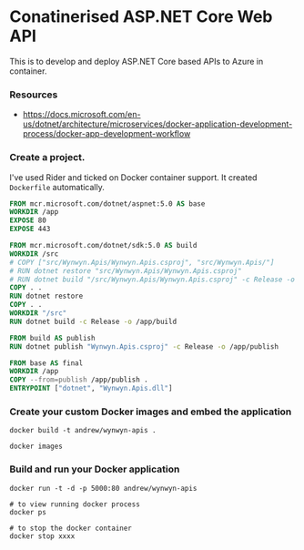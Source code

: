# Conatinerised ASP.NET Core Web API

This is to develop and deploy ASP.NET Core based APIs to Azure in container.

### Resources

* https://docs.microsoft.com/en-us/dotnet/architecture/microservices/docker-application-development-process/docker-app-development-workflow

### Create a project.

I've used Rider and ticked on Docker container support. It created `Dockerfile` automatically.

```Dockerfile
FROM mcr.microsoft.com/dotnet/aspnet:5.0 AS base
WORKDIR /app
EXPOSE 80
EXPOSE 443

FROM mcr.microsoft.com/dotnet/sdk:5.0 AS build
WORKDIR /src
# COPY ["src/Wynwyn.Apis/Wynwyn.Apis.csproj", "src/Wynwyn.Apis/"]
# RUN dotnet restore "src/Wynwyn.Apis/Wynwyn.Apis.csproj"
# RUN dotnet build "/src/Wynwyn.Apis/Wynwyn.Apis.csproj" -c Release -o /app/build
COPY . .
RUN dotnet restore
COPY . .
WORKDIR "/src"
RUN dotnet build -c Release -o /app/build

FROM build AS publish
RUN dotnet publish "Wynwyn.Apis.csproj" -c Release -o /app/publish

FROM base AS final
WORKDIR /app
COPY --from=publish /app/publish .
ENTRYPOINT ["dotnet", "Wynwyn.Apis.dll"]
```

### Create your custom Docker images and embed the application

```
docker build -t andrew/wynwyn-apis .

docker images
```

### Build and run your Docker application

```
docker run -t -d -p 5000:80 andrew/wynwyn-apis

# to view running docker process
docker ps

# to stop the docker container
docker stop xxxx
```
